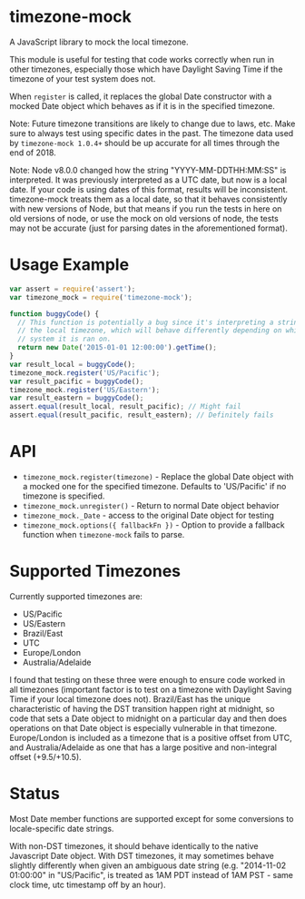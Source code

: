 timezone-mock
================

A JavaScript library to mock the local timezone.

This module is useful for testing that code works correctly when run in
other timezones, especially those which have Daylight Saving Time if the
timezone of your test system does not.

When `register` is called, it replaces the global Date constructor with
a mocked Date object which behaves as if it is in the specified timezone.

Note: Future timezone transitions are likely to change due to laws, etc.  Make
sure to always test using specific dates in the past. The timezone data used by
`timezone-mock 1.0.4+` should be up accurate for all times through the end of 2018.

Note: Node v8.0.0 changed how the string "YYYY-MM-DDTHH:MM:SS" is interpreted.
It was previously interpreted as a UTC date, but now is a local date. If your
code is using dates of this format, results will be inconsistent.  timezone-mock
treats them as a local date, so that it behaves consistently with new versions
of Node, but that means if you run the tests in here on old versions of node,
or use the mock on old versions of node, the tests may not be accurate (just
for parsing dates in the aforementioned format).


Usage Example
=============

```javascript
var assert = require('assert');
var timezone_mock = require('timezone-mock');

function buggyCode() {
  // This function is potentially a bug since it's interpreting a string in
  // the local timezone, which will behave differently depending on which
  // system it is ran on.
  return new Date('2015-01-01 12:00:00').getTime();
}
var result_local = buggyCode();
timezone_mock.register('US/Pacific');
var result_pacific = buggyCode();
timezone_mock.register('US/Eastern');
var result_eastern = buggyCode();
assert.equal(result_local, result_pacific); // Might fail
assert.equal(result_pacific, result_eastern); // Definitely fails

```

API
===
* `timezone_mock.register(timezone)` - Replace the global Date object with a mocked one for
the specified timezone.  Defaults to 'US/Pacific' if no timezone is specified.
* `timezone_mock.unregister()` - Return to normal Date object behavior
* `timezone_mock._Date` - access to the original Date object for testing
* `timezone_mock.options({ fallbackFn })` - Option to provide a fallback function when `timezone-mock` fails to parse.

Supported Timezones
===================
Currently supported timezones are:
* US/Pacific
* US/Eastern
* Brazil/East
* UTC
* Europe/London
* Australia/Adelaide

I found that testing on these three were enough to ensure code worked in
all timezones (important factor is to test on a timezone with Daylight Saving
Time if your local timezone does not).  Brazil/East has the unique characteristic
of having the DST transition happen right at midnight, so code that sets a Date
object to midnight on a particular day and then does operations on that Date
object is especially vulnerable in that timezone.  Europe/London is included as
a timezone that is a positive offset from UTC, and Australia/Adelaide as one that
has a large positive and non-integral offset (+9.5/+10.5).

Status
======

Most Date member functions are supported except for some conversions to
locale-specific date strings.

With non-DST timezones, it should behave identically to the native Javascript
Date object.  With DST timezones, it may sometimes behave slightly differently
when given an ambiguous date string (e.g. "2014-11-02 01:00:00" in "US/Pacific",
is treated as 1AM PDT instead of 1AM PST - same clock time, utc timestamp off by
an hour).
